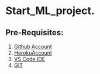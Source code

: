 # Start_ML_project.
## Pre-Requisites:

1. [Github Account](https://github.com/M-Oblue/ML_project)
2. [HerokuAccount](https://dashboard.heroku.com/apps)
3. [VS Code IDE](https://code.visualstudio.com/Download)
4. [GIT](https://git-scm.com/downloads)
